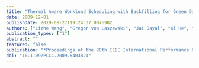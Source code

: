 ```yaml
---
title: "Thermal Aware Workload Scheduling with Backfilling for Green Data Centers"
date: 2009-12-01
publishDate: 2019-08-27T19:24:37.007698Z
authors: ["Lizhe Wang", "Gregor von Laszewski", "Jai Dayal", "Xi He", "Thomas R. Furlani"]
publication_types: ["1"]
abstract: ""
featured: false
publication: "*Proceedings of the 28th IEEE International Performance Computing and Communications Conference (IPCCC)*"
doi: "10.1109/PCCC.2009.5403821"
---
```


